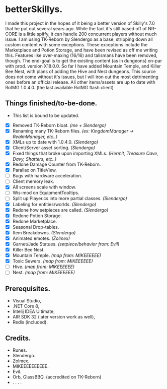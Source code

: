 # betterSkillys.
I made this project in the hopes of it being a better version of Skilly's 7.0 that he put out several years ago. While the fact it's still based off of NR-CORE is a little spiffy, it can handle 200 concurrent players without much issue. I am using TK-Reborn by Slendergo as a base, stripping down all custom content with some exceptions. These exceptions include the Marketplace and Potion Storage, and have been revised as off me writing this. Features like over-maxing (16/16) and talismans have been removed, though. The end-goal is to get the existing content (as in dungeons) on-par with prod. version X18.0.0. So far I have added Mountain Temple, and Killer Bee Nest, with plans of adding the Hive and Nest dungeons. This source does not come without it's issues, but I will iron out the most detrimenting ones before an official release. All other items/assets are up to date with RotMG 1.0.4.0. (the last available RotMG flash client)

## Things finished/to-be-done.
- This list is bound to be updated.
- [x] Removed TK-Reborn bloat. *(me + Slendergo)*
- [x] Renaming many TK-Reborn files. *(ex: KingdomManager -> RealmManager, etc..)*
- [x] XMLs up to date with 1.0.4.0. *(Slendergo)*
- [x] Client/Server asset sorting. *(Slendergo)*
- [x] Fixed things that broke upon importing XMLs. *(Hermit, Treasure Cave, Davy, Shatters, etc..)*
- [x] Redone Damage Counter from TK-Reborn.
- [x] Parallax on TitleView.
- [ ] Bugs with hardware acceleration.
- [ ] Client memory leak.
- [x] All screens scale with window.
- [ ] Wis-mod on EquipmentTooltips.
- [ ] Split up Player.cs into more partial classes. *(Slendergo)*
- [x] Labeling for entities/worlds. *(Slendergo)*
- [x] Redone how setpieces are called. *(Slendergo)*
- [x] Redone Potion Storage.
- [x] Redone Marketplace.
- [x] Seasonal Drop-tables.
- [x] Item Breakdowns. *(Slendergo)*
- [x] Animated emotes. *(Zolmex)*
- [x] Garnet/Jade Statues. *(setpiece/behavior from: Evil)*
- [x] Killer Bee Nest. 
- [x] Mountain Temple. *(map from: MIKEEEEEE)*
- [x] Toxic Sewers. *(map from: MIKEEEEEE)*
- [ ] Hive. *(map from: MIKEEEEEE)*
- [ ] Nest. *(map from: MIKEEEEEE)*

## Prerequisites.
- Visual Studio,
- .NET Core 8,
- Intelij IDEA Ultimate,
- AIR SDK 32 (later version work as well),
- Redis (included).

## Credits.
- Runes.
- Slendergo.
- Zolmex.
- MIKEEEEEEEEEE.
- Evil.
- Orb, GlassBBQ. (accredited on TK-Reborn)
- . . . .
